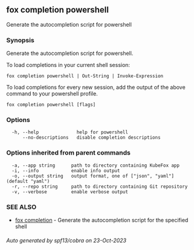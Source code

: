 ## fox completion powershell

Generate the autocompletion script for powershell

### Synopsis

Generate the autocompletion script for powershell.

To load completions in your current shell session:

	fox completion powershell | Out-String | Invoke-Expression

To load completions for every new session, add the output of the above command
to your powershell profile.


```
fox completion powershell [flags]
```

### Options

```
  -h, --help              help for powershell
      --no-descriptions   disable completion descriptions
```

### Options inherited from parent commands

```
  -a, --app string      path to directory containing KubeFox app
  -i, --info            enable info output
  -o, --output string   output format, one of ["json", "yaml"] (default "yaml")
  -r, --repo string     path to directory containing Git repository
  -v, --verbose         enable verbose output
```

### SEE ALSO

* [fox completion](fox_completion.md)	 - Generate the autocompletion script for the specified shell

###### Auto generated by spf13/cobra on 23-Oct-2023
